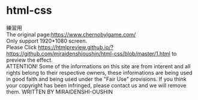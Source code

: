 # html-css  
練習用  
The original page:https://www.chernobylgame.com/  
Only support 1920*1080 screen.  
Please Click https://htmlpreview.github.io/?https://github.com/miraidenshioushin/html-css/blob/master/1.html to preview the effect.  
ATTENTION!  Some of the informations on this site are from interent and all rights belong to their respective owners, these   informations are being used in good faith and being used under the "Fair Use" provisions. If you think your copyright has been   infringed, please contact us and we will remove them. WRITTEN BY MIRAIDENSHI-OUSHIN  
